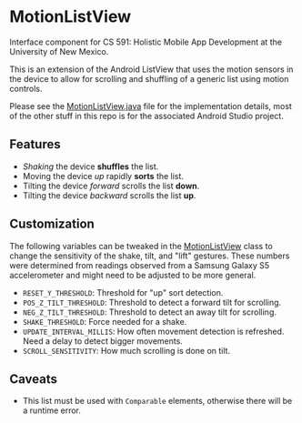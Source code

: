 # MotionListView
Interface component for CS 591: Holistic Mobile App Development at the University of New Mexico.

This is an extension of the Android ListView that uses the motion sensors in the 
device to allow for scrolling and shuffling of a generic list using motion controls.

Please see the [MotionListView.java](https://github.com/lnunno/AndroidInterfaceComponent/blob/master/app/src/main/java/com/lnunno/interfacecomponent/MotionListView.java) file for the implementation details, most of the other stuff in this repo is for 
the associated Android Studio project.

## Features
* *Shaking* the device **shuffles** the list.
* Moving the device *up* rapidly **sorts** the list.
* Tilting the device *forward* scrolls the list **down**.
* Tilting the device *backward* scrolls the list **up**.

## Customization
The following variables can be tweaked in the [MotionListView](https://github.com/lnunno/AndroidInterfaceComponent/blob/master/app/src/main/java/com/lnunno/interfacecomponent/MotionListView.java) class to change the sensitivity of the shake, tilt, and "lift" gestures. These numbers were determined from readings observed from a Samsung Galaxy S5 accelerometer and might need to be adjusted to be more general.

* `RESET_Y_THRESHOLD`: Threshold for "up" sort detection.
* `POS_Z_TILT_THRESHOLD`: Threshold to detect a forward tilt for scrolling.
* `NEG_Z_TILT_THRESHOLD`: Threshold to detect an away tilt for scrolling.
* `SHAKE_THRESHOLD`: Force needed for a shake.
* `UPDATE_INTERVAL_MILLIS`: How often movement detection is refreshed. Need a delay to detect bigger movements.
* `SCROLL_SENSITIVITY`: How much scrolling is done on tilt.

## Caveats
* This list must be used with `Comparable` elements, otherwise there will be a runtime error.
